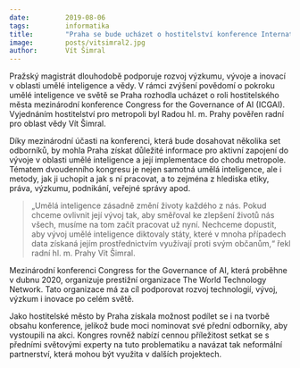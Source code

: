 ```yaml
---
date:         2019-08-06
tags:         informatika
title:        "Praha se bude ucházet o hostitelství konference International Congress for the Governance of AI"
image: 	      posts/vitsimral2.jpg
author:       Vít Šimral
---
```


Pražský magistrát dlouhodobě podporuje rozvoj výzkumu, vývoje a inovací v oblasti umělé inteligence a vědy. V rámci zvýšení povědomí o pokroku umělé inteligence ve světě se Praha rozhodla ucházet o roli hostitelského města mezinárodní konference Congress for the Governance of AI (ICGAI). Vyjednáním hostitelství pro metropoli byl Radou hl. m. Prahy pověřen radní pro oblast vědy Vít Šimral.

Díky mezinárodní účasti na konferenci, která bude dosahovat několika set odborníků, by mohla Praha získat důležité informace pro aktivní zapojení do vývoje v oblasti umělé inteligence a její implementace do chodu metropole. Tématem dvoudenního kongresu je nejen samotná umělá inteligence, ale i metody, jak ji uchopit a jak s ní pracovat, a to zejména z hlediska etiky, práva, výzkumu, podnikání, veřejné správy apod.

> „Umělá inteligence zásadně změní životy každého z nás. Pokud chceme ovlivnit její vývoj tak, aby směřoval ke zlepšení životů nás všech, musíme na tom začít pracovat už nyní. Nechceme dopustit, aby vývoj umělé inteligence diktovaly státy, které v mnoha případech data získaná jejím prostřednictvím využívají proti svým občanům,“ řekl radní hl. m. Prahy Vít Šimral.

Mezinárodní konferenci Congress for the Governance of AI, která proběhne v dubnu 2020, organizuje prestižní organizace The World Technology Network. Tato organizace má za cíl podporovat rozvoj technologií, vývoj, výzkum i inovace po celém světě.

Jako hostitelské město by Praha získala možnost podílet se i na tvorbě obsahu konference, jelikož bude moci nominovat své přední odborníky, aby vystoupili na akci. Kongres rovněž nabízí cennou příležitost setkat se s předními světovými experty na tuto problematiku a navázat tak neformální partnerství, která mohou být využita v dalších projektech.
